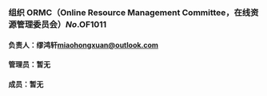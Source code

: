 ### 组织 ORMC（Online Resource Management Committee，在线资源管理委员会）*No*.OF1011

#### 负责人：缪鸿轩<miaohongxuan@outlook.com>

#### 管理员：暂无

#### 成员：暂无


